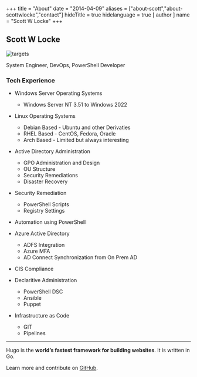 +++
title = "About"
date = "2014-04-09"
aliases = ["about-scott","about-scottwlocke","contact"]
hideTitle = true
hidelanguage = true
[ author ]
  name = "Scott W Locke"
+++


## Scott W Locke

![targets](/profile.png "=150x")

System Engineer, DevOps, PowerShell Developer

### Tech Experience

- Windows Server Operating Systems
  - Windows Server NT 3.51 to Windows 2022

- Linux Operating Systems
  - Debian Based - Ubuntu and other Derivaties
  - RHEL Based - CentOS, Fedora, Oracle
  - Arch Based - Limited but always interesting

- Active Directory Administration
  - GPO Administration and Design
  - OU Structure
  - Security Remediations
  - Disaster Recovery

- Security Remediation
  - PowerShell Scripts
  - Registry Settings

- Automation using PowerShell

- Azure Active Directory
  - ADFS Integration
  - Azure MFA
  - AD Connect Synchronization from On Prem AD

- CIS Compliance

- Declaritive Administration
  - PowerShell DSC
  - Ansible
  - Puppet

- Infrastructure as Code
  - GIT
  - Pipelines

---
Hugo is the **world’s fastest framework for building websites**. It is written in Go.

Learn more and contribute on [GitHub](https://github.com/gohugoio).
